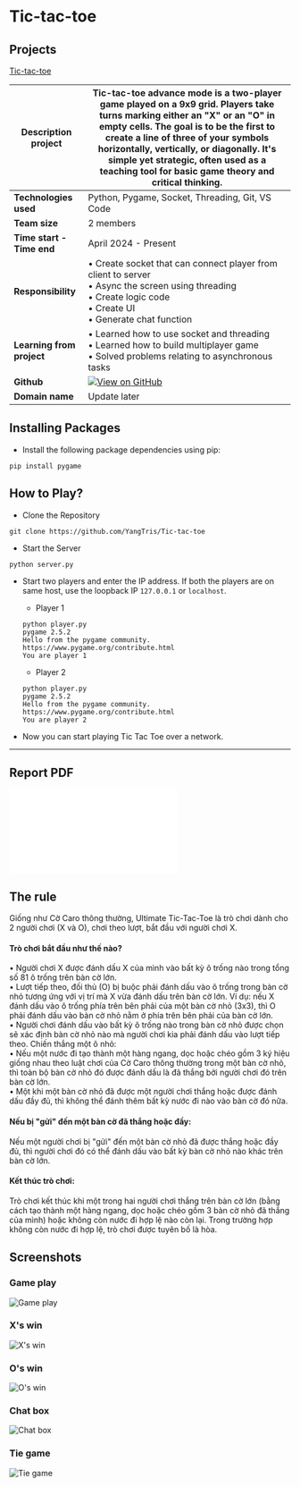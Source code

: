 # Tic-tac-toe

## Projects

[Tic-tac-toe](https://github.com/YangTris/Tic-tac-toe)

| **Description project**   | Tic-tac-toe advance mode is a two-player game played on a 9x9 grid. Players take turns marking either an "X" or an "O" in empty cells. The goal is to be the first to create a line of three of your symbols horizontally, vertically, or diagonally. It's simple yet strategic, often used as a teaching tool for basic game theory and critical thinking. |
| ------------------------- | ----------------------------------------------------------------------------------------------------------------------------------------------------------------------------------------------------------------------------------------------------------------------------------------------------------------------------------------------------------- |
| **Technologies used**     | Python, Pygame, Socket, Threading, Git, VS Code                                                                                                                                                                                                                                                                                                             |
| **Team size**             | 2 members                                                                                                                                                                                                                                                                                                                                                   |
| **Time start - Time end** | April 2024 - Present                                                                                                                                                                                                                                                                                                                                        |
| **Responsibility**        | • Create socket that can connect player from client to server <br> • Async the screen using threading <br> • Create logic code <br> • Create UI <br> • Generate chat function                                                                                                                                                                               |
| **Learning from project** | • Learned how to use socket and threading <br> • Learned how to build multiplayer game <br> • Solved problems relating to asynchronous tasks                                                                                                                                                                                                                |
| **Github**                | [![View on GitHub](https://img.shields.io/badge/GitHub-View_on_GitHub-blue?logo=GitHub)](https://github.com/YangTris/Tic-tac-toe)                                                                                                                                                                                                                           |
| **Domain name**           | Update later                                                                                                                                                                                                                                                                                                                                                |

## Installing Packages

- Install the following package dependencies using pip:

```
pip install pygame
```

## How to Play?

- Clone the Repository

```
git clone https://github.com/YangTris/Tic-tac-toe
```

- Start the Server

```
python server.py
```

- Start two players and enter the IP address. If both the players are on same host, use the loopback IP `127.0.0.1` or `localhost`.

  - Player 1

  ```
  python player.py
  pygame 2.5.2
  Hello from the pygame community. https://www.pygame.org/contribute.html
  You are player 1
  ```

  - Player 2

  ```
  python player.py
  pygame 2.5.2
  Hello from the pygame community. https://www.pygame.org/contribute.html
  You are player 2
  ```

- Now you can start playing Tic Tac Toe over a network.

---

## Report PDF

![Report pdf](ReportOSSD.pdf)

## The rule

Giống như Cờ Caro thông thường, Ultimate Tic-Tac-Toe là trò chơi dành cho 2 người chơi
(X và O), chơi theo lượt, bắt đầu với người chơi X. <br>

#### Trò chơi bắt đầu như thế nào? <br>

• Người chơi X được đánh dấu X của mình vào bất kỳ ô trống nào trong tổng số 81 ô trống
trên bàn cờ lớn. <br>
• Lượt tiếp theo, đối thủ (O) bị buộc phải đánh dấu vào ô trống trong bàn cờ nhỏ tương ứng
với vị trí mà X vừa đánh dấu trên bàn cờ lớn. Ví dụ: nếu X đánh dấu vào ô trống phía
trên bên phải của một bàn cờ nhỏ (3x3), thì O phải đánh dấu vào bàn cờ nhỏ nằm ở phía
trên bên phải của bàn cờ lớn. <br>
• Người chơi đánh dấu vào bất kỳ ô trống nào trong bàn cờ nhỏ được chọn sẽ xác định bàn
cờ nhỏ nào mà người chơi kia phải đánh dấu vào lượt tiếp theo.
Chiến thắng một ô nhỏ: <br>
• Nếu một nước đi tạo thành một hàng ngang, dọc hoặc chéo gồm 3 ký hiệu giống nhau theo
luật chơi của Cờ Caro thông thường trong một bàn cờ nhỏ, thì toàn bộ bàn cờ nhỏ đó được
đánh dấu là đã thắng bởi người chơi đó trên bàn cờ lớn. <br>
• Một khi một bàn cờ nhỏ đã được một người chơi thắng hoặc được đánh dấu đầy đủ, thì
không thể đánh thêm bất kỳ nước đi nào vào bàn cờ đó nữa. <br>

#### Nếu bị "gửi" đến một bàn cờ đã thắng hoặc đầy: <br>

Nếu một người chơi bị "gửi" đến một bàn cờ nhỏ đã được thắng hoặc đầy đủ, thì người chơi đó
có thể đánh dấu vào bất kỳ bàn cờ nhỏ nào khác trên bàn cờ lớn. <br>

#### Kết thúc trò chơi: <br>

Trò chơi kết thúc khi một trong hai người chơi thắng trên bàn cờ lớn (bằng cách tạo thành một
hàng ngang, dọc hoặc chéo gồm 3 bàn cờ nhỏ đã thắng của mình) hoặc không còn nước đi hợp
lệ nào còn lại. Trong trường hợp không còn nước đi hợp lệ, trò chơi được tuyên bố là hòa. <br>

## Screenshots

### Game play

![Game play](images/gameplay.png)

### X's win

![X's win](images/player1.png)

### O's win

![O's win](images/player2.png)

### Chat box

![Chat box](images/chatbox.png)

### Tie game

![Tie game](images/tiegame.jpg)
